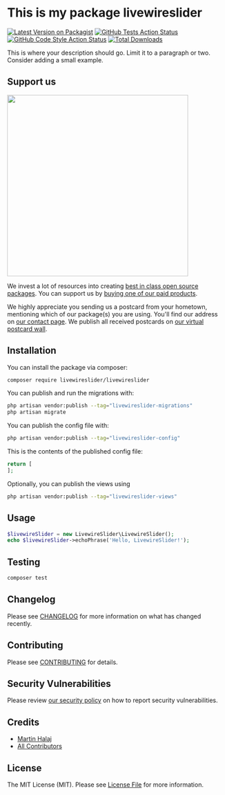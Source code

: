 # This is my package livewireslider

[![Latest Version on Packagist](https://img.shields.io/packagist/v/livewireslider/livewireslider.svg?style=flat-square)](https://packagist.org/packages/livewireslider/livewireslider)
[![GitHub Tests Action Status](https://img.shields.io/github/actions/workflow/status/livewireslider/livewireslider/run-tests.yml?branch=main&label=tests&style=flat-square)](https://github.com/livewireslider/livewireslider/actions?query=workflow%3Arun-tests+branch%3Amain)
[![GitHub Code Style Action Status](https://img.shields.io/github/actions/workflow/status/livewireslider/livewireslider/fix-php-code-style-issues.yml?branch=main&label=code%20style&style=flat-square)](https://github.com/livewireslider/livewireslider/actions?query=workflow%3A"Fix+PHP+code+style+issues"+branch%3Amain)
[![Total Downloads](https://img.shields.io/packagist/dt/livewireslider/livewireslider.svg?style=flat-square)](https://packagist.org/packages/livewireslider/livewireslider)

This is where your description should go. Limit it to a paragraph or two. Consider adding a small example.

## Support us

[<img src="https://github-ads.s3.eu-central-1.amazonaws.com/livewireSlider.jpg?t=1" width="419px" />](https://spatie.be/github-ad-click/livewireSlider)

We invest a lot of resources into creating [best in class open source packages](https://spatie.be/open-source). You can support us by [buying one of our paid products](https://spatie.be/open-source/support-us).

We highly appreciate you sending us a postcard from your hometown, mentioning which of our package(s) you are using. You'll find our address on [our contact page](https://spatie.be/about-us). We publish all received postcards on [our virtual postcard wall](https://spatie.be/open-source/postcards).

## Installation

You can install the package via composer:

```bash
composer require livewireslider/livewireslider
```

You can publish and run the migrations with:

```bash
php artisan vendor:publish --tag="livewireslider-migrations"
php artisan migrate
```

You can publish the config file with:

```bash
php artisan vendor:publish --tag="livewireslider-config"
```

This is the contents of the published config file:

```php
return [
];
```

Optionally, you can publish the views using

```bash
php artisan vendor:publish --tag="livewireslider-views"
```

## Usage

```php
$livewireSlider = new LivewireSlider\LivewireSlider();
echo $livewireSlider->echoPhrase('Hello, LivewireSlider!');
```

## Testing

```bash
composer test
```

## Changelog

Please see [CHANGELOG](CHANGELOG.md) for more information on what has changed recently.

## Contributing

Please see [CONTRIBUTING](CONTRIBUTING.md) for details.

## Security Vulnerabilities

Please review [our security policy](../../security/policy) on how to report security vulnerabilities.

## Credits

- [Martin Halaj](https://github.com/Martin)
- [All Contributors](../../contributors)

## License

The MIT License (MIT). Please see [License File](LICENSE.md) for more information.
